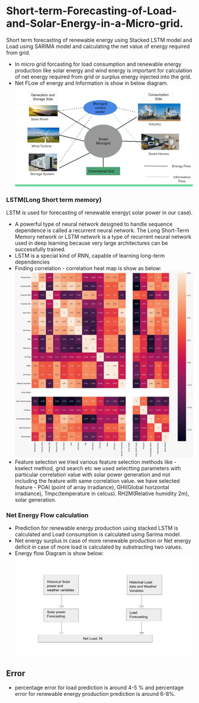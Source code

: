 # Short-term-Forecasting-of-Load-and-Solar-Energy-in-a-Micro-grid.
Short term forecasting of renewable energy using Stacked LSTM model and Load using SARIMA model and calculating the net value of energy required from grid.
- In micro grid forcasting for load consumption and renewable energy production like solar energy and wind energy is important for calculation of net energy required from grid or surplus energy injected into the grid.
- Net FLow of energy and Information is show in below diagram.
![net_load_flow](smart_grid_diagram.png)

### LSTM(Long Short term memory)
 LSTM is used for forecasting of renewable energy( solar power in our case). 
 - A powerful type of neural network designed to handle sequence dependence is called a recurrent neural network. The Long Short-Term Memory network or LSTM network is a type of recurrent neural network used in deep learning because very large architectures can be successfully trained.
 - LSTM is a special kind of RNN, capable of learning long-term dependencies
 - Finding correlation - correlation heat map is show as below:
 ![Heat Map](correlation.jpeg)
 - Feature selection
 we tried various feature selection methods like - kselect method, grid search etc
 we used selectting parameters with particular correlation value with solar power generation and not including the feature with same correlation value. we have selected feature - POAI (point of array irradiance), GHI(Global horizontal irradiance), Tmpc(temperature in celcus). RH2M(Relative humidity 2m), solar generation.
 
### Net Energy Flow calculation
- Prediction for renewable energy production using stacked LSTM is calculated and Load consumption is calculated using Sarima model.
- Net energy surplus in case of more renewable production or Net energy deficit in case of more load is calculated by substracting two values.
- Energy flow Diagram is show below:
![Net energ flow Diagram](net_load_flow.jpg)

## Error
- percentage error for load prediction is around 4-5 % and percentage error for renewable energy production prediction is around 6-8%.
 
 
 

 
